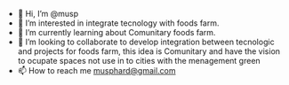 - 👋 Hi, I’m @musp
- 👀 I’m interested in integrate tecnology with foods farm. 
- 🌱 I’m currently learning about Comunitary foods farm. 
- 💞️ I’m looking to collaborate to develop integration between tecnologic and projects for foods farm, this idea is Comunitary and have the vision to ocupate spaces not use in to cities with the menagement 
green    
- 📫 How to reach me musphard@gmail.com
